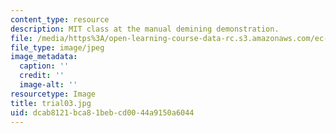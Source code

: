 ```yaml
---
content_type: resource
description: MIT class at the manual demining demonstration.
file: /media/https%3A/open-learning-course-data-rc.s3.amazonaws.com/ec-s06-design-for-demining-spring-2007/dcab8121bca81bebcd0044a9150a6044_trial03.jpg
file_type: image/jpeg
image_metadata:
  caption: ''
  credit: ''
  image-alt: ''
resourcetype: Image
title: trial03.jpg
uid: dcab8121-bca8-1beb-cd00-44a9150a6044
---
```

